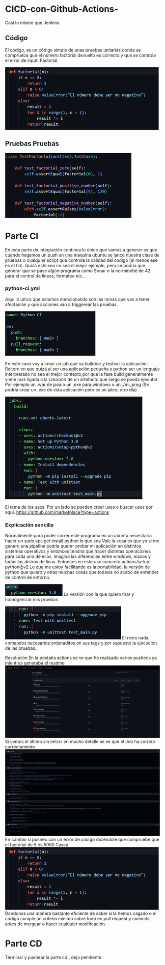 # CICD-con-Github-Actions-

Casi lo mismo que Jenkins

## Código

El código, es un código simple de unas pruebas unitarias donde se comprueba que el número factorial devuelto es correcto y que se controla el error de input.
Factorial

![Alt text](context/image.png)

## Pruebas Pruebas

![Alt text](context/image-1.png)

# Parte CI
En esta parte de integración continua lo único que vamos a generar es que cuando hagamos un push en una maquina ubuntu se lance nuestra clase de pruebas o cualquier script que controle la calidad del codigo (al menos ese es el fin).
Quizá este sea no sea el mejor ejemplo, pero se podría que generar que se pase algún programa como Sonar o la norminette de 42 para el control de lineas, formateo etc...

### python-ci.yml

Aqui lo único que estamos mencionando son las ramas que van a tener afectación y que acciones van a triggerear las pruebas.

![Alt text](context/image-2.png)

En este caso voy a crear un job que va buildear y testear la aplicación.
Reitero en que quizá al ser una aplicación pequeña y python ser un lenguaje interpretado no sea el mejor contexto,por que la fase build generalmente viene mas ligada a la creación de un artefacto que luego se pueda ejecutar.
Por ejemplo un .war de java o un .exe para windows o un ./mi_prog
(Se podría crear un .exe de esta aplicación pero es un jaleo, otro día)

![Alt text](context/image-3.png)

El tema de los uses:
Por un lado se pueden crear uses o buscar uses por aquí.
https://github.com/marketplace?type=actions

### Explicación sencilla

Normalmente para poder correr este programa en un ubuntu necesitaria hacer un sudo apt-get install python lo que sea
Vale la cosa es que yo si me genero una pipeline podría querer probar mi aplicación en distintos sistemas operativos y entonces tendría que hacer distintas operaciones para cada uno de ellos. Imagina las diferencias entre windows, macos y todas las distros de linux.
Entonces en este use concreto actions/setup-python@v2
Lo que me estoy facilitando es la portabilidad, la versión de python que quiero y otras muchas cosas que todavía no acabo de entender de control de entorno.

![Alt text](context/image-5.png)
La versión con la que quiero tirar y homogenizar mis pruebas

![Alt text](context/image-6.png)
El resto nada, comandos necesarios ordenaditos on sus tags y por supuesto la ejecución de las pruebas.

Resolución
En la pestaña actions se ve que he realizado varios pusheos ya mientras generaba el readme
![Alt text](context/image-7.png)
Si vemos el último sin entrar en mucho detalle se ve que el Job ha corrido correctamente
![Alt text](context/image-8.png)
En cambio si pusheo con un error de código diciendole que compruebe que el factorial de 5 es 5000
Casca
![Alt text](context/image.png)
Dandonos una manera bastante eficiente de saber si la hemos cagado o el código cumple un criterio minimo
sobre todo en pull request y commits antes de mergear o hacer cualquier modificación.


# Parte CD

Terminar y pushear la parte cd , dejo pendiente.



